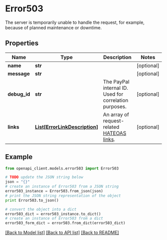 # Error503

The server is temporarily unable to handle the request, for example, because of planned maintenance or downtime.

## Properties

Name | Type | Description | Notes
------------ | ------------- | ------------- | -------------
**name** | **str** |  | [optional] 
**message** | **str** |  | [optional] 
**debug_id** | **str** | The PayPal internal ID. Used for correlation purposes. | [optional] 
**links** | [**List[ErrorLinkDescription]**](ErrorLinkDescription.md) | An array of request-related [HATEOAS links](https://en.wikipedia.org/wiki/HATEOAS). | [optional] 

## Example

```python
from openapi_client.models.error503 import Error503

# TODO update the JSON string below
json = "{}"
# create an instance of Error503 from a JSON string
error503_instance = Error503.from_json(json)
# print the JSON string representation of the object
print Error503.to_json()

# convert the object into a dict
error503_dict = error503_instance.to_dict()
# create an instance of Error503 from a dict
error503_form_dict = error503.from_dict(error503_dict)
```
[[Back to Model list]](../README.md#documentation-for-models) [[Back to API list]](../README.md#documentation-for-api-endpoints) [[Back to README]](../README.md)


